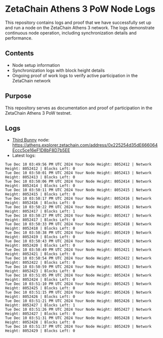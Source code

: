 # ZetaChain Athens 3 PoW Node Logs
This repository contains logs and proof that we have successfully set up and run a node on the ZetaChain Athens 3 network. The logs demonstrate continuous node operation, including synchronization details and performance.

## Contents
- Node setup information
- Synchronization logs with block height details
- Ongoing proof of work logs to verify active participation in the ZetaChain network

## Purpose
This repository serves as documentation and proof of participation in the ZetaChain Athens 3 PoW testnet.

## Logs

- [Third Bunny](https://thirdbunny.xyz/) node: https://athens.explorer.zetachain.com/address/0x225254d35dE666064Eccc5ce16eF1D8bF8D7b5EE
- Latest logs:
```
Tue Dec 10 03:49:56 PM UTC 2024 Your Node Height: 8052412 | Network Height: 8052412 | Blocks Left: 0
Tue Dec 10 03:50:01 PM UTC 2024 Your Node Height: 8052413 | Network Height: 8052413 | Blocks Left: 0
Tue Dec 10 03:50:06 PM UTC 2024 Your Node Height: 8052414 | Network Height: 8052414 | Blocks Left: 0
Tue Dec 10 03:50:11 PM UTC 2024 Your Node Height: 8052415 | Network Height: 8052415 | Blocks Left: 0
Tue Dec 10 03:50:17 PM UTC 2024 Your Node Height: 8052416 | Network Height: 8052416 | Blocks Left: 0
Tue Dec 10 03:50:22 PM UTC 2024 Your Node Height: 8052416 | Network Height: 8052417 | Blocks Left: 1
Tue Dec 10 03:50:27 PM UTC 2024 Your Node Height: 8052417 | Network Height: 8052417 | Blocks Left: 0
Tue Dec 10 03:50:33 PM UTC 2024 Your Node Height: 8052418 | Network Height: 8052418 | Blocks Left: 0
Tue Dec 10 03:50:38 PM UTC 2024 Your Node Height: 8052419 | Network Height: 8052419 | Blocks Left: 0
Tue Dec 10 03:50:43 PM UTC 2024 Your Node Height: 8052420 | Network Height: 8052420 | Blocks Left: 0
Tue Dec 10 03:50:49 PM UTC 2024 Your Node Height: 8052421 | Network Height: 8052421 | Blocks Left: 0
Tue Dec 10 03:50:54 PM UTC 2024 Your Node Height: 8052422 | Network Height: 8052422 | Blocks Left: 0
Tue Dec 10 03:50:59 PM UTC 2024 Your Node Height: 8052423 | Network Height: 8052423 | Blocks Left: 0
Tue Dec 10 03:51:05 PM UTC 2024 Your Node Height: 8052424 | Network Height: 8052424 | Blocks Left: 0
Tue Dec 10 03:51:10 PM UTC 2024 Your Node Height: 8052425 | Network Height: 8052425 | Blocks Left: 0
Tue Dec 10 03:51:15 PM UTC 2024 Your Node Height: 8052426 | Network Height: 8052426 | Blocks Left: 0
Tue Dec 10 03:51:21 PM UTC 2024 Your Node Height: 8052426 | Network Height: 8052427 | Blocks Left: 1
Tue Dec 10 03:51:26 PM UTC 2024 Your Node Height: 8052427 | Network Height: 8052427 | Blocks Left: 0
Tue Dec 10 03:51:31 PM UTC 2024 Your Node Height: 8052428 | Network Height: 8052428 | Blocks Left: 0
Tue Dec 10 03:51:37 PM UTC 2024 Your Node Height: 8052429 | Network Height: 8052429 | Blocks Left: 0
```
